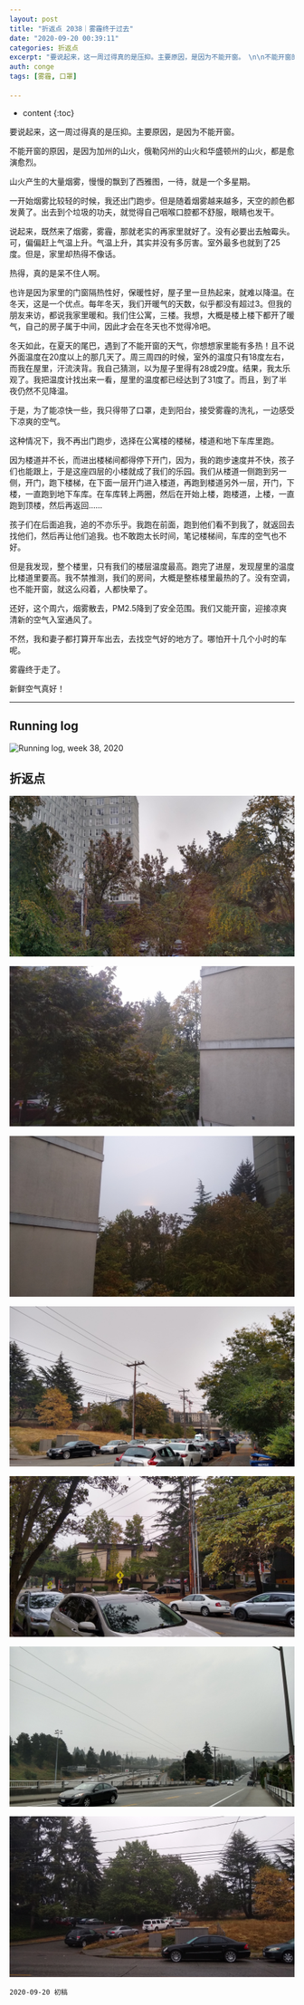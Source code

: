 ```yaml
---
layout: post
title: "折返点 2038｜雾霾终于过去"
date: "2020-09-20 00:39:11"
categories: 折返点
excerpt: "要说起来，这一周过得真的是压抑。主要原因，是因为不能开窗。　\n\n不能开窗的原因，是因为加州的山火，俄勒冈州的山火和华盛顿州的山火，都是愈少愈烈。产生的大量烟雾，飘到了西雅图，一待，就是一个多星期。一开始烟雾比较轻的时候，我还出门跑步。但是随着烟雾越来越多，天空的颜色都发黄了。出去到个垃圾的功夫，就觉得自己咽喉口腔都不舒服，眼睛也发"
auth: conge
tags: [雾霾, 口罩]

---
```

* content
{:toc}


要说起来，这一周过得真的是压抑。主要原因，是因为不能开窗。

不能开窗的原因，是因为加州的山火，俄勒冈州的山火和华盛顿州的山火，都是愈演愈烈。

山火产生的大量烟雾，慢慢的飘到了西雅图，一待，就是一个多星期。

一开始烟雾比较轻的时候，我还出门跑步。但是随着烟雾越来越多，天空的颜色都发黄了。出去到个垃圾的功夫，就觉得自己咽喉口腔都不舒服，眼睛也发干。

说起来，既然来了烟雾，雾霾，那就老实的再家里就好了。没有必要出去触霉头。可，偏偏赶上气温上升。气温上升，其实并没有多厉害。室外最多也就到了25度。但是，家里却热得不像话。

热得，真的是呆不住人啊。

也许是因为家里的门窗隔热性好，保暖性好，屋子里一旦热起来，就难以降温。在冬天，这是一个优点。每年冬天，我们开暖气的天数，似乎都没有超过3。但我的朋友来访，都说我家里暖和。我们住公寓，三楼。我想，大概是楼上楼下都开了暖气，自己的房子属于中间，因此才会在冬天也不觉得冷吧。

冬天如此，在夏天的尾巴，遇到了不能开窗的天气，你想想家里能有多热！且不说外面温度在20度以上的那几天了。周三周四的时候，室外的温度只有18度左右，而我在屋里，汗流浃背。我自己猜测，以为屋子里得有28或29度。结果，我太乐观了。我把温度计找出来一看，屋里的温度都已经达到了31度了。而且，到了半夜仍然不见降温。

于是，为了能凉快一些，我只得带了口罩，走到阳台，接受雾霾的洗礼，一边感受下凉爽的空气。

这种情况下，我不再出门跑步，选择在公寓楼的楼梯，楼道和地下车库里跑。

因为楼道并不长，而进出楼梯间都得停下开门，因为，我的跑步速度并不快，孩子们也能跟上，于是这座四层的小楼就成了我们的乐园。我们从楼道一侧跑到另一侧，开门，跑下楼梯，在下面一层开门进入楼道，再跑到楼道另外一层，开门，下楼，一直跑到地下车库。在车库转上两圈，然后在开始上楼，跑楼道，上楼，一直跑到顶楼，然后再返回……

孩子们在后面追我，追的不亦乐乎。我跑在前面，跑到他们看不到我了，就返回去找他们，然后再让他们追我。也不敢跑太长时间，笔记楼梯间，车库的空气也不好。

但是我发现，整个楼里，只有我们的楼层温度最高。跑完了进屋，发现屋里的温度比楼道里要高。我不禁推测，我们的房间，大概是整栋楼里最热的了。没有空调，也不能开窗，就这么闷着，人都快晕了。

还好，这个周六，烟雾散去，PM2.5降到了安全范围。我们又能开窗，迎接凉爽清新的空气入室通风了。

不然，我和妻子都打算开车出去，去找空气好的地方了。哪怕开十几个小时的车呢。

雾霾终于走了。

新鲜空气真好！

----

## Running log

![Running log, week 38, 2020](../assets/images/折返点/2020_wk38.png)

## 折返点

![20200913.jpg](/assets/images/折返点/20200913.jpg)  

![20200914.jpg](/assets/images/折返点/20200914.jpg)  

![20200915.jpg](/assets/images/折返点/20200915.jpg)  


![20200916.jpg](/assets/images/折返点/20200916.jpg)  


![20200917.jpg](/assets/images/折返点/20200917.jpg)  


![20200918.jpg](/assets/images/折返点/20200918.jpg)  


![20200919.jpg](/assets/images/折返点/20200919.jpg)

```
2020-09-20 初稿
```

